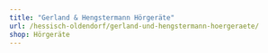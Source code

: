 ```yaml
---
title: "Gerland & Hengstermann Hörgeräte"
url: /hessisch-oldendorf/gerland-und-hengstermann-hoergeraete/
shop: Hörgeräte
---
```

